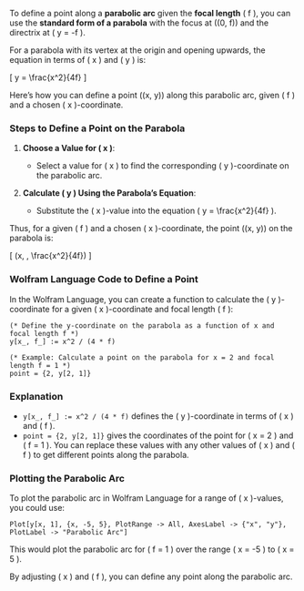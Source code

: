 To define a point along a **parabolic arc** given the **focal length** \( f \), you can use the **standard form of a parabola** with the focus at \((0, f)\) and the directrix at \( y = -f \).

For a parabola with its vertex at the origin and opening upwards, the equation in terms of \( x \) and \( y \) is:

\[
y = \frac{x^2}{4f}
\]

Here’s how you can define a point \((x, y)\) along this parabolic arc, given \( f \) and a chosen \( x \)-coordinate.

### Steps to Define a Point on the Parabola

1. **Choose a Value for \( x \)**:
   - Select a value for \( x \) to find the corresponding \( y \)-coordinate on the parabolic arc.

2. **Calculate \( y \) Using the Parabola’s Equation**:
   - Substitute the \( x \)-value into the equation \( y = \frac{x^2}{4f} \).

Thus, for a given \( f \) and a chosen \( x \)-coordinate, the point \((x, y)\) on the parabola is:

\[
(x, \, \frac{x^2}{4f})
\]

### Wolfram Language Code to Define a Point

In the Wolfram Language, you can create a function to calculate the \( y \)-coordinate for a given \( x \)-coordinate and focal length \( f \):

```wolfram
(* Define the y-coordinate on the parabola as a function of x and focal length f *)
y[x_, f_] := x^2 / (4 * f)

(* Example: Calculate a point on the parabola for x = 2 and focal length f = 1 *)
point = {2, y[2, 1]}
```

### Explanation

- `y[x_, f_] := x^2 / (4 * f)` defines the \( y \)-coordinate in terms of \( x \) and \( f \).
- `point = {2, y[2, 1]}` gives the coordinates of the point for \( x = 2 \) and \( f = 1 \). You can replace these values with any other values of \( x \) and \( f \) to get different points along the parabola.

### Plotting the Parabolic Arc

To plot the parabolic arc in Wolfram Language for a range of \( x \)-values, you could use:

```wolfram
Plot[y[x, 1], {x, -5, 5}, PlotRange -> All, AxesLabel -> {"x", "y"}, PlotLabel -> "Parabolic Arc"]
```

This would plot the parabolic arc for \( f = 1 \) over the range \( x = -5 \) to \( x = 5 \).

By adjusting \( x \) and \( f \), you can define any point along the parabolic arc.

